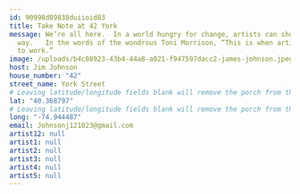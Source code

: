 ```yaml
---
id: 90998d89838duiioid83
title: Take Note at 42 York
message: We’re all here.  In a world hungry for change, artists can show the
  way.   In the words of the wondrous Toni Morrison, “This is when artists get
  to work.”
image: /uploads/b4c08923-43b4-44a8-a021-f947597dacc2-james-johnson.jpeg
host: Jim Johnson
house_number: "42"
street_name: York Street
# Leaving latitude/longitude fields blank will remove the porch from the Porchfest map.
lat: "40.368797"
# Leaving latitude/longitude fields blank will remove the porch from the Porchfest map.
long: "-74.944487"
email: Johnsonj121023@gmail.com
artist12: null
artist1: null
artist2: null
artist3: null
artist4: null
artist5: null
---
```

